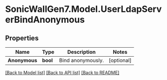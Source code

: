 # SonicWallGen7.Model.UserLdapServerBindAnonymous

## Properties

Name | Type | Description | Notes
------------ | ------------- | ------------- | -------------
**Anonymous** | **bool** | Bind anonymously. | [optional] 

[[Back to Model list]](../README.md#documentation-for-models) [[Back to API list]](../README.md#documentation-for-api-endpoints) [[Back to README]](../README.md)

